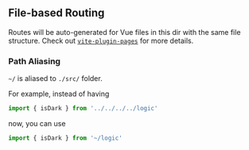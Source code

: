 ## File-based Routing

Routes will be auto-generated for Vue files in this dir with the same file structure.
Check out [`vite-plugin-pages`](https://github.com/hannoeru/vite-plugin-pages) for more details.

### Path Aliasing

`~/` is aliased to `./src/` folder.

For example, instead of having

```ts
import { isDark } from '../../../../logic'
```

now, you can use

```ts
import { isDark } from '~/logic'
```




<script setup lang="ts">
import { useUserStore } from '~/stores/user'

const user = useUserStore()
const name = ref(user.savedName)

const router = useRouter()
const go = () => {
  if (name) router.push(`/hi/${encodeURIComponent(name)}`)
}
</script>

<template>
  <app-layout>
    <div class="h-auto">
      <p class="text-4xl">
        <carbon-campsite class="inline-block"></carbon-campsite>
      </p>
      <p>
        <a
          rel="noreferrer"
          href="https://github.com/antfu/vitesse"
          target="_blank"
        >Vitesse</a>
      </p>
      <p>Vitesse Template</p>
      <div class="py-4"></div>
      <input
        id="input"
        v-model="name"
        placeholder="Whats your name"
        aria-label="Whats your name"
        type="text"
        autocomplete="false"
        p="x-4 y-2"
        w="250px"
        text="center"
        bg="transparent"
        border="~ rounded gray-200 dark:gray-700"
        outline="none active:none"
        @keydown.enter="go"
      /><label class="hidden" for="input">Whats your name?</label>
      <div>
        <button class="m-3 text-sm btn" :disabled="!name" @click="go">
          Go
        </button>
      </div>
    </div>
  </app-layout>
</template>
